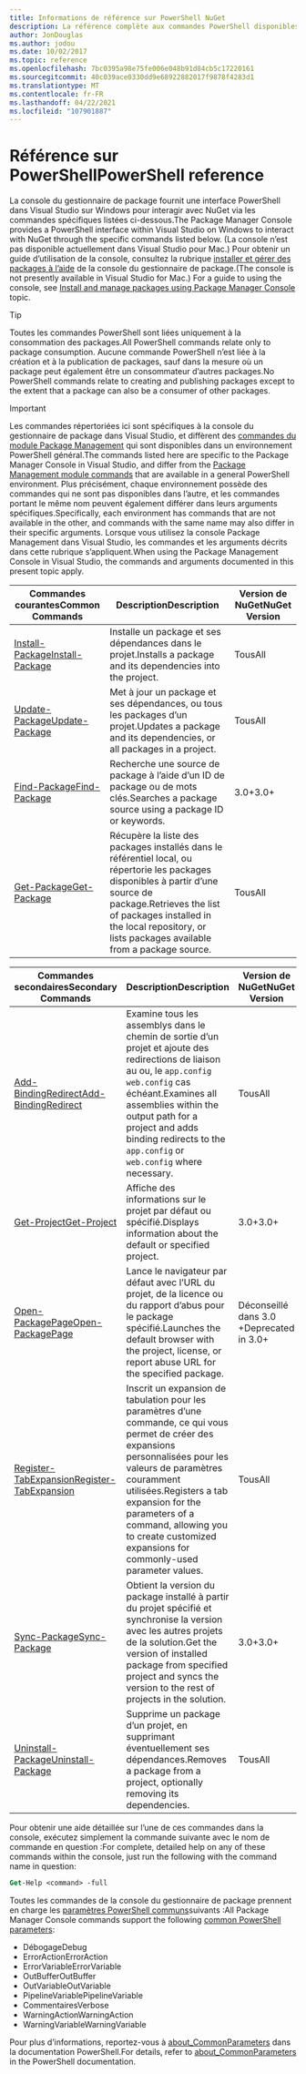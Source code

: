 ```yaml
---
title: Informations de référence sur PowerShell NuGet
description: La référence complète aux commandes PowerShell disponibles dans la console du gestionnaire de package NuGet dans Visual Studio.
author: JonDouglas
ms.author: jodou
ms.date: 10/02/2017
ms.topic: reference
ms.openlocfilehash: 7bc0395a98e75fe006e048b91d84cb5c17220161
ms.sourcegitcommit: 40c039ace0330dd9e68922882017f9878f4283d1
ms.translationtype: MT
ms.contentlocale: fr-FR
ms.lasthandoff: 04/22/2021
ms.locfileid: "107901887"
---
```

# <a name="powershell-reference"></a><span data-ttu-id="a3b16-103">Référence sur PowerShell</span><span class="sxs-lookup"><span data-stu-id="a3b16-103">PowerShell reference</span></span>

<span data-ttu-id="a3b16-104">La console du gestionnaire de package fournit une interface PowerShell dans Visual Studio sur Windows pour interagir avec NuGet via les commandes spécifiques listées ci-dessous.</span><span class="sxs-lookup"><span data-stu-id="a3b16-104">The Package Manager Console provides a PowerShell interface within Visual Studio on Windows to interact with NuGet through the specific commands listed below.</span></span> <span data-ttu-id="a3b16-105">(La console n’est pas disponible actuellement dans Visual Studio pour Mac.) Pour obtenir un guide d’utilisation de la console, consultez la rubrique [installer et gérer des packages à l’aide](../consume-packages/install-use-packages-powershell.md) de la console du gestionnaire de package.</span><span class="sxs-lookup"><span data-stu-id="a3b16-105">(The console is not presently available in Visual Studio for Mac.) For a guide to using the console, see [Install and manage packages using Package Manager Console](../consume-packages/install-use-packages-powershell.md) topic.</span></span>

> [!Tip]
> <span data-ttu-id="a3b16-106">Toutes les commandes PowerShell sont liées uniquement à la consommation des packages.</span><span class="sxs-lookup"><span data-stu-id="a3b16-106">All PowerShell commands relate only to package consumption.</span></span> <span data-ttu-id="a3b16-107">Aucune commande PowerShell n’est liée à la création et à la publication de packages, sauf dans la mesure où un package peut également être un consommateur d’autres packages.</span><span class="sxs-lookup"><span data-stu-id="a3b16-107">No PowerShell commands relate to creating and publishing packages except to the extent that a package can also be a consumer of other packages.</span></span>

> [!Important]
> <span data-ttu-id="a3b16-108">Les commandes répertoriées ici sont spécifiques à la console du gestionnaire de package dans Visual Studio, et diffèrent des [commandes du module Package Management](/powershell/module/packagemanagement) qui sont disponibles dans un environnement PowerShell général.</span><span class="sxs-lookup"><span data-stu-id="a3b16-108">The commands listed here are specific to the Package Manager Console in Visual Studio, and differ from the [Package Management module commands](/powershell/module/packagemanagement) that are available in a general PowerShell environment.</span></span> <span data-ttu-id="a3b16-109">Plus précisément, chaque environnement possède des commandes qui ne sont pas disponibles dans l’autre, et les commandes portant le même nom peuvent également différer dans leurs arguments spécifiques.</span><span class="sxs-lookup"><span data-stu-id="a3b16-109">Specifically, each environment has commands that are not available in the other, and commands with the same name may also differ in their specific arguments.</span></span> <span data-ttu-id="a3b16-110">Lorsque vous utilisez la console Package Management dans Visual Studio, les commandes et les arguments décrits dans cette rubrique s’appliquent.</span><span class="sxs-lookup"><span data-stu-id="a3b16-110">When using the Package Management Console in Visual Studio, the commands and arguments documented in this present topic apply.</span></span>

| <span data-ttu-id="a3b16-111">Commandes courantes</span><span class="sxs-lookup"><span data-stu-id="a3b16-111">Common Commands</span></span> | <span data-ttu-id="a3b16-112">Description</span><span class="sxs-lookup"><span data-stu-id="a3b16-112">Description</span></span> | <span data-ttu-id="a3b16-113">Version de NuGet</span><span class="sxs-lookup"><span data-stu-id="a3b16-113">NuGet Version</span></span> |
| --- | --- | --- |
| [<span data-ttu-id="a3b16-114">Install-Package</span><span class="sxs-lookup"><span data-stu-id="a3b16-114">Install-Package</span></span>](ps-reference/ps-ref-install-package.md) | <span data-ttu-id="a3b16-115">Installe un package et ses dépendances dans le projet.</span><span class="sxs-lookup"><span data-stu-id="a3b16-115">Installs a package and its dependencies into the project.</span></span> | <span data-ttu-id="a3b16-116">Tous</span><span class="sxs-lookup"><span data-stu-id="a3b16-116">All</span></span> |
| [<span data-ttu-id="a3b16-117">Update-Package</span><span class="sxs-lookup"><span data-stu-id="a3b16-117">Update-Package</span></span>](ps-reference/ps-ref-update-package.md) | <span data-ttu-id="a3b16-118">Met à jour un package et ses dépendances, ou tous les packages d’un projet.</span><span class="sxs-lookup"><span data-stu-id="a3b16-118">Updates a package and its dependencies, or all packages in a project.</span></span> | <span data-ttu-id="a3b16-119">Tous</span><span class="sxs-lookup"><span data-stu-id="a3b16-119">All</span></span> |
| [<span data-ttu-id="a3b16-120">Find-Package</span><span class="sxs-lookup"><span data-stu-id="a3b16-120">Find-Package</span></span>](ps-reference/ps-ref-find-package.md) | <span data-ttu-id="a3b16-121">Recherche une source de package à l’aide d’un ID de package ou de mots clés.</span><span class="sxs-lookup"><span data-stu-id="a3b16-121">Searches a package source using a package ID or keywords.</span></span> | <span data-ttu-id="a3b16-122">3.0+</span><span class="sxs-lookup"><span data-stu-id="a3b16-122">3.0+</span></span> |
| [<span data-ttu-id="a3b16-123">Get-Package</span><span class="sxs-lookup"><span data-stu-id="a3b16-123">Get-Package</span></span>](ps-reference/ps-ref-get-package.md) | <span data-ttu-id="a3b16-124">Récupère la liste des packages installés dans le référentiel local, ou répertorie les packages disponibles à partir d’une source de package.</span><span class="sxs-lookup"><span data-stu-id="a3b16-124">Retrieves the list of packages installed in the local repository, or lists packages available from a package source.</span></span> | <span data-ttu-id="a3b16-125">Tous</span><span class="sxs-lookup"><span data-stu-id="a3b16-125">All</span></span> |

| <span data-ttu-id="a3b16-126">Commandes secondaires</span><span class="sxs-lookup"><span data-stu-id="a3b16-126">Secondary Commands</span></span> | <span data-ttu-id="a3b16-127">Description</span><span class="sxs-lookup"><span data-stu-id="a3b16-127">Description</span></span> | <span data-ttu-id="a3b16-128">Version de NuGet</span><span class="sxs-lookup"><span data-stu-id="a3b16-128">NuGet Version</span></span> |
| --- | --- | --- |
| [<span data-ttu-id="a3b16-129">Add-BindingRedirect</span><span class="sxs-lookup"><span data-stu-id="a3b16-129">Add-BindingRedirect</span></span>](ps-reference/ps-ref-add-bindingredirect.md) | <span data-ttu-id="a3b16-130">Examine tous les assemblys dans le chemin de sortie d’un projet et ajoute des redirections de liaison au ou, le `app.config` `web.config` cas échéant.</span><span class="sxs-lookup"><span data-stu-id="a3b16-130">Examines all assemblies within the output path for a project and adds binding redirects to the `app.config` or `web.config` where necessary.</span></span> | <span data-ttu-id="a3b16-131">Tous</span><span class="sxs-lookup"><span data-stu-id="a3b16-131">All</span></span> |
| [<span data-ttu-id="a3b16-132">Get-Project</span><span class="sxs-lookup"><span data-stu-id="a3b16-132">Get-Project</span></span>](ps-reference/ps-ref-get-project.md) | <span data-ttu-id="a3b16-133">Affiche des informations sur le projet par défaut ou spécifié.</span><span class="sxs-lookup"><span data-stu-id="a3b16-133">Displays information about the default or specified project.</span></span> | <span data-ttu-id="a3b16-134">3.0+</span><span class="sxs-lookup"><span data-stu-id="a3b16-134">3.0+</span></span> |
| [<span data-ttu-id="a3b16-135">Open-PackagePage</span><span class="sxs-lookup"><span data-stu-id="a3b16-135">Open-PackagePage</span></span>](ps-reference/ps-ref-open-packagepage.md) | <span data-ttu-id="a3b16-136">Lance le navigateur par défaut avec l’URL du projet, de la licence ou du rapport d’abus pour le package spécifié.</span><span class="sxs-lookup"><span data-stu-id="a3b16-136">Launches the default browser with the project, license, or report abuse URL for the specified package.</span></span> | <span data-ttu-id="a3b16-137">Déconseillé dans 3.0 +</span><span class="sxs-lookup"><span data-stu-id="a3b16-137">Deprecated in 3.0+</span></span> |
| [<span data-ttu-id="a3b16-138">Register-TabExpansion</span><span class="sxs-lookup"><span data-stu-id="a3b16-138">Register-TabExpansion</span></span>](ps-reference/ps-ref-register-tabexpansion.md) | <span data-ttu-id="a3b16-139">Inscrit un expansion de tabulation pour les paramètres d’une commande, ce qui vous permet de créer des expansions personnalisées pour les valeurs de paramètres couramment utilisées.</span><span class="sxs-lookup"><span data-stu-id="a3b16-139">Registers a tab expansion for the parameters of a command, allowing you to create customized expansions for commonly-used parameter values.</span></span> | <span data-ttu-id="a3b16-140">Tous</span><span class="sxs-lookup"><span data-stu-id="a3b16-140">All</span></span> |
| [<span data-ttu-id="a3b16-141">Sync-Package</span><span class="sxs-lookup"><span data-stu-id="a3b16-141">Sync-Package</span></span>](ps-reference/ps-ref-sync-package.md) | <span data-ttu-id="a3b16-142">Obtient la version du package installé à partir du projet spécifié et synchronise la version avec les autres projets de la solution.</span><span class="sxs-lookup"><span data-stu-id="a3b16-142">Get the version of installed package from specified project and syncs the version to the rest of projects in the solution.</span></span> | <span data-ttu-id="a3b16-143">3.0+</span><span class="sxs-lookup"><span data-stu-id="a3b16-143">3.0+</span></span> |
| [<span data-ttu-id="a3b16-144">Uninstall-Package</span><span class="sxs-lookup"><span data-stu-id="a3b16-144">Uninstall-Package</span></span>](ps-reference/ps-ref-uninstall-package.md) | <span data-ttu-id="a3b16-145">Supprime un package d’un projet, en supprimant éventuellement ses dépendances.</span><span class="sxs-lookup"><span data-stu-id="a3b16-145">Removes a package from a project, optionally removing its dependencies.</span></span> | <span data-ttu-id="a3b16-146">Tous</span><span class="sxs-lookup"><span data-stu-id="a3b16-146">All</span></span> |

<span data-ttu-id="a3b16-147">Pour obtenir une aide détaillée sur l’une de ces commandes dans la console, exécutez simplement la commande suivante avec le nom de commande en question :</span><span class="sxs-lookup"><span data-stu-id="a3b16-147">For complete, detailed help on any of these commands within the console, just run the following with the command name in question:</span></span>

```ps
Get-Help <command> -full
```

<span data-ttu-id="a3b16-148">Toutes les commandes de la console du gestionnaire de package prennent en charge les [paramètres PowerShell communs](/powershell/module/microsoft.powershell.core/about/about_commonparameters)suivants :</span><span class="sxs-lookup"><span data-stu-id="a3b16-148">All Package Manager Console commands support the following [common PowerShell parameters](/powershell/module/microsoft.powershell.core/about/about_commonparameters):</span></span>

- <span data-ttu-id="a3b16-149">Débogage</span><span class="sxs-lookup"><span data-stu-id="a3b16-149">Debug</span></span>
- <span data-ttu-id="a3b16-150">ErrorAction</span><span class="sxs-lookup"><span data-stu-id="a3b16-150">ErrorAction</span></span>
- <span data-ttu-id="a3b16-151">ErrorVariable</span><span class="sxs-lookup"><span data-stu-id="a3b16-151">ErrorVariable</span></span>
- <span data-ttu-id="a3b16-152">OutBuffer</span><span class="sxs-lookup"><span data-stu-id="a3b16-152">OutBuffer</span></span>
- <span data-ttu-id="a3b16-153">OutVariable</span><span class="sxs-lookup"><span data-stu-id="a3b16-153">OutVariable</span></span>
- <span data-ttu-id="a3b16-154">PipelineVariable</span><span class="sxs-lookup"><span data-stu-id="a3b16-154">PipelineVariable</span></span>
- <span data-ttu-id="a3b16-155">Commentaires</span><span class="sxs-lookup"><span data-stu-id="a3b16-155">Verbose</span></span>
- <span data-ttu-id="a3b16-156">WarningAction</span><span class="sxs-lookup"><span data-stu-id="a3b16-156">WarningAction</span></span>
- <span data-ttu-id="a3b16-157">WarningVariable</span><span class="sxs-lookup"><span data-stu-id="a3b16-157">WarningVariable</span></span>

<span data-ttu-id="a3b16-158">Pour plus d’informations, reportez-vous à [about_CommonParameters](/powershell/module/microsoft.powershell.core/about/about_commonparameters) dans la documentation PowerShell.</span><span class="sxs-lookup"><span data-stu-id="a3b16-158">For details, refer to [about_CommonParameters](/powershell/module/microsoft.powershell.core/about/about_commonparameters) in the PowerShell documentation.</span></span>